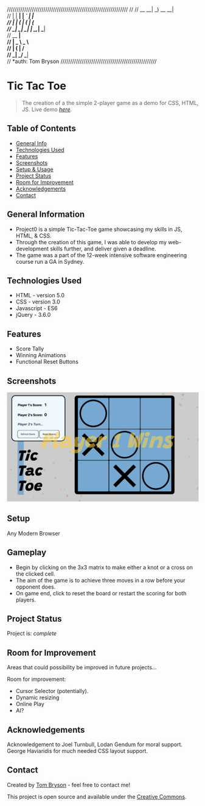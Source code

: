 ///////////////////////////////////////////////////////////////
//
//   __ __| _)           __ __|                                    
//      |    |   __|        |   _` |   __|                         
//      |    |  (           |  (   |  (                            
//     _|   _| \___|       _| \__,_| \___|                       
//              __ __|                                             
//                 |   _ \    _ \              
//                 |  (   |   __/              
//                _| \___/  \___|              
//                                    *auth: Tom Bryson
//////////////////////////////////////////////////

# Tic Tac Toe
> The creation of a the simple 2-player game as a demo for CSS, HTML, JS.
> Live demo [_here_](https://tombryson.github.io/project0/).

## Table of Contents
* [General Info](#general-information)
* [Technologies Used](#technologies-used)
* [Features](#features)
* [Screenshots](#screenshots)
* [Setup & Usage](#setup-usage)
* [Project Status](#project-status)
* [Room for Improvement](#room-for-improvement)
* [Acknowledgements](#acknowledgements)
* [Contact](#contact)


## General Information
- Project0 is a simple Tic-Tac-Toe game showcasing my skills in JS, HTML, & CSS. 
- Through the creation of this game, I was able to develop my web-development skills further, and deliver given a deadline.
- The game was a part of the 12-week intensive software engineering course run a GA in Sydney.


## Technologies Used
- HTML - version 5.0
- CSS - version 3.0
- Javascript - ES6
- jQuery - 3.6.0


## Features
- Score Tally
- Winning Animations
- Functional Reset Buttons


## Screenshots
![Example screenshot](Screenshot%202022-07-08%20at%2011.53.38.png)


## Setup
Any Modern Browser


## Gameplay
- Begin by clicking on the 3x3 matrix to make either a knot or a cross on the clicked cell.
- The aim of the game is to achieve three moves in a row before your opponent does.
- On game end, click to reset the board or restart the scoring for both players.


## Project Status
Project is: _complete_


## Room for Improvement
Areas that could possibility be improved in future projects...

Room for improvement:
- Cursor Selector (potentially).
- Dynamic resizing
- Online Play
- AI?


## Acknowledgements
Acknowledgement to Joel Turnbull, Lodan Gendum for moral support.
George Haviaridis for much needed CSS layout support.


## Contact
Created by [Tom Bryson](thomas.bryson@outlook.com) - feel free to contact me!


This project is open source and available under the [Creative Commons](cc).
